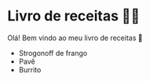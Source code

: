 # Livro de receitas :man_cook:



Olá! Bem vindo ao meu livro de receitas :wave:

- Strogonoff de frango
- Pavê
- Burrito
